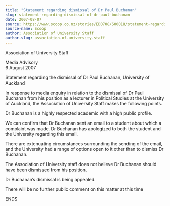 ```yaml
---
title: "Statement regarding dismissal of Dr Paul Buchanan"
slug: statement-regarding-dismissal-of-dr-paul-buchanan
date: 2007-08-07
source: https://www.scoop.co.nz/stories/ED0708/S00018/statement-regarding-dismissal-of-dr-paul-buchanan.htm
source-name: Scoop
author: Association of University Staff
author-slug: association-of-university-staff
---
```


<p>Association of University Staff</p>

<p>Media Advisory<br>6 August
2007</p>

<p>Statement regarding the dismissal of Dr Paul
Buchanan, University of Auckland</p>

<p>In response to media
enquiry in relation to the dismissal of Dr Paul Buchanan
from his position as a lecturer in Political Studies at the
University of Auckland, the Association of University Staff
makes the following points.</p>

<p>Dr Buchanan is a highly
respected academic with a high public profile.</p>

<p>We can
confirm that Dr Buchanan sent an email to a student about
which a complaint was made. Dr Buchanan has apologized to
both the student and the University regarding this
email.</p>

<p>There are extenuating circumstances surrounding the
sending of the email, and the University had a range of
options open to it other than to dismiss Dr Buchanan.</p>

<p>The
Association of University staff does not believe Dr Buchanan
should have been dismissed from his position.</p>

<p>Dr
Buchanan’s dismissal is being appealed.</p>

<p>There will be no
further public comment on this matter at this
time</p>

<p>ENDS<p>
         